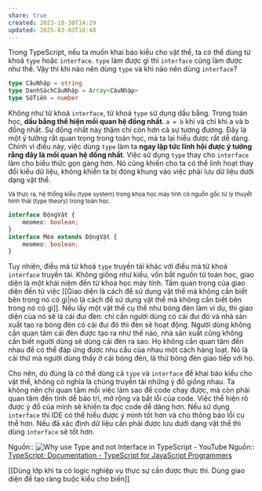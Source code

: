 ```yaml
---
share: true
created: 2023-10-30T14:29
updated: 2025-03-03T18:48
---
```

Trong TypeScript, nếu ta muốn khai báo kiểu cho vật thể, ta có thể dùng từ khoá  `type` hoặc `interface`. `type` làm được gì thì `interface` cũng làm được như thế. Vậy thì khi nào nên dùng `type` và khi nào nên dùng `interface`?

```ts
type CâuNhập = string
type DanhSáchCâuNhập = Array<CâuNhập>
type SốTiền = number
```

Không như từ khoá `interface`, từ khoá `type` sử dụng dấu bằng. Trong toán học, **dấu bằng thể hiện mối quan hệ đồng nhất**. `a = b` khi và chỉ khi a và b đồng nhất. Sự đồng nhất này thậm chí còn hơn cả sự tương đương. Đây là một ý tưởng rất quan trọng trong toán học, mà ta lại hiểu được rất dễ dàng. Chính vì điều này, việc dùng `type` làm ta **ngay lập tức lĩnh hội được ý tưởng rằng đây là mối quan hệ đồng nhất**. Việc sử dụng `type` thay cho `interface` làm cho biểu thức gọn gàng hơn. Nó cũng khiến cho ta có thể linh hoạt thay đổi kiểu dữ liệu, không khiến ta bị đóng khung vào việc phải lưu dữ liệu dưới dạng vật thể. 

<sub>Và thực ra, hệ thống kiểu (type system) trong khoa học máy tính có nguồn gốc từ lý thuyết hình thái (type theory) trong toán học. </sub>

```ts
interface ĐộngVật {
	meomeo: boolean; 
}
interface Mèo extends ĐộngVật {
	meomeo: boolean; 
}
```

Tuy nhiên, điều mà từ khoá `type` truyền tải khác với điều mà từ khoá `interface` truyền tải. Không giống như kiểu, vốn bắt nguồn từ toán học, giao diện là một khái niệm đến từ khoa học máy tính. Tầm quan trọng của giao diện đến từ việc [[Giao diện là cách để sử dụng vật thể mà không cần biết bên trong nó có gì|nó là cách để sử dụng vật thể mà không cần biết bên trong nó có gì]]. Nếu lấy một vật thể cụ thể như bóng đèn làm ví dụ, thì giao diện của nó sẽ là cái đui đèn: chỉ cần người dùng có cái đui đó và nhà sản xuất tạo ra bóng đèn có cái đui đó thì đèn sẽ hoạt động. Người dùng không cần quan tâm cái đèn được tạo ra như thế nào, nhà sản xuất cũng không cần biết người dùng sẽ dùng cái đèn ra sao. Họ không cần quan tâm đến nhau để có thể đáp ứng được nhu cầu của nhau một cách hàng loạt. Nó là cái thứ mà người dùng thấy ở cái bóng đèn, là thứ bóng đèn giao tiếp với họ.

Cho nên, dù đúng là có thể dùng cả `type` và `interface` để khai báo kiểu cho vật thể, không có nghĩa là chúng truyền tải những ý đồ giống nhau. Ta không nên chỉ quan tâm mỗi việc làm sao để code chạy được, mà còn phải quan tâm đến tính dễ bảo trì, mở rộng và bắt lỗi của code. Việc thể hiện rõ được ý đồ của mình sẽ khiến ta đọc code dễ dàng hơn. Nếu sử dụng `interface` thì IDE có thể hiểu được ý mình tốt hơn và cho thông báo lỗi cụ thể hơn. Nếu đã xác định dữ liệu cần phải được lưu dưới dạng vật thể thì dùng `interface` sẽ tốt hơn.


Nguồn:: ![Why use Type and not Interface in TypeScript - YouTube](https://www.youtube.com/watch?v=Idf0zh9f3qQ&lc=UgxfYYiGoHCcnsqUTR54AaABAg)
Nguồn:: [TypeScript: Documentation - TypeScript for JavaScript Programmers](https://www.typescriptlang.org/docs/handbook/typescript-in-5-minutes.html)

[[Dùng lớp khi ta có logic nghiệp vụ thực sự cần được thực thi. Dùng giao diện để tạo ràng buộc kiểu cho biến]]
